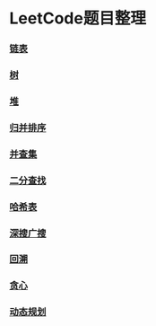 # LeetCode题目整理

### [链表](/src/main/java/链表)

### [树](/src/main/java/树)

### [堆](/src/main/java/堆)

### [归并排序](/src/main/java/归并排序)

### [并查集](/src/main/java/并查集)

### [二分查找](/src/main/java/二分查找)

### [哈希表](/src/main/java/哈希表)

### [深搜广搜](/src/main/java/深搜广搜)

### [回溯](/src/main/java/回溯)

### [贪心](/src/main/java/贪心)

### [动态规划](/src/main/java/动态规划)

